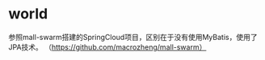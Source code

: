 # world

参照mall-swarm搭建的SpringCloud项目，区别在于没有使用MyBatis，使用了JPA技术。
（https://github.com/macrozheng/mall-swarm）
